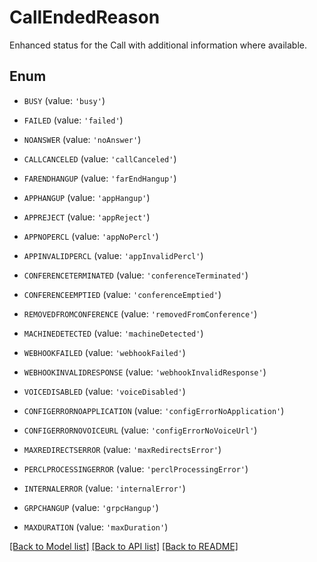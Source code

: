# CallEndedReason

Enhanced status for the Call with additional information where available.

## Enum

* `BUSY` (value: `'busy'`)

* `FAILED` (value: `'failed'`)

* `NOANSWER` (value: `'noAnswer'`)

* `CALLCANCELED` (value: `'callCanceled'`)

* `FARENDHANGUP` (value: `'farEndHangup'`)

* `APPHANGUP` (value: `'appHangup'`)

* `APPREJECT` (value: `'appReject'`)

* `APPNOPERCL` (value: `'appNoPercl'`)

* `APPINVALIDPERCL` (value: `'appInvalidPercl'`)

* `CONFERENCETERMINATED` (value: `'conferenceTerminated'`)

* `CONFERENCEEMPTIED` (value: `'conferenceEmptied'`)

* `REMOVEDFROMCONFERENCE` (value: `'removedFromConference'`)

* `MACHINEDETECTED` (value: `'machineDetected'`)

* `WEBHOOKFAILED` (value: `'webhookFailed'`)

* `WEBHOOKINVALIDRESPONSE` (value: `'webhookInvalidResponse'`)

* `VOICEDISABLED` (value: `'voiceDisabled'`)

* `CONFIGERRORNOAPPLICATION` (value: `'configErrorNoApplication'`)

* `CONFIGERRORNOVOICEURL` (value: `'configErrorNoVoiceUrl'`)

* `MAXREDIRECTSERROR` (value: `'maxRedirectsError'`)

* `PERCLPROCESSINGERROR` (value: `'perclProcessingError'`)

* `INTERNALERROR` (value: `'internalError'`)

* `GRPCHANGUP` (value: `'grpcHangup'`)

* `MAXDURATION` (value: `'maxDuration'`)

[[Back to Model list]](../README.md#documentation-for-models) [[Back to API list]](../README.md#documentation-for-api-endpoints) [[Back to README]](../README.md)


